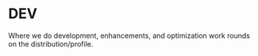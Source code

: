 # DEV

Where we do development, enhancements, and optimization work rounds
 on the distribution/profile.

